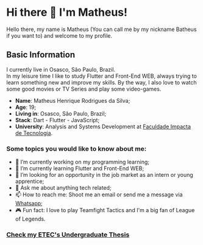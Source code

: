 # Hi there 👋 I'm Matheus!

Hello there, my name is Matheus (You can call me by my nickname Batheus if you want to) and welcome to my profile.

## Basic Information

I currently live in Osasco, São Paulo, Brazil.
<br/>In my leisure time I like to study Flutter and Front-End WEB, always trying to learn something new and improve my skills. By the way, I also love to watch some good movies or TV Series and play some video-games.

* **Name**: Matheus Henrique Rodrigues da Silva;
* **Age**: 19;
* **Living in**: Osasco, São Paulo, Brazil;
* **Stack**: Dart - Flutter - JavaScript;
* **University**: Analysis and Systems Development at [Faculdade Impacta de Tecnologia](https://www.impacta.edu.br/).

### Some topics you would like to know about me:

- 🔭 I’m currently working on my programming learning;
- 🌱 I’m currently learning Flutter and Front-End WEB;
- 💼 I’m looking for an opportunity in the job market as an intern or young apprentice;
- 💬 Ask me about anything tech related;
- 📫 How to reach me: Shoot me an email or send me a message via [Whatsapp](https://api.whatsapp.com/send?phone=5511970462720&text=Hello%20there%2C%20your%20Github%20profile%20caught%20my%20attention.);
- 🎮 Fun fact: I love to play Teamfight Tactics and I'm a big fan of League of Legends. 

### [Check my ETEC's Undergraduate Thesis](https://github.com/Batheus/Spiser)
